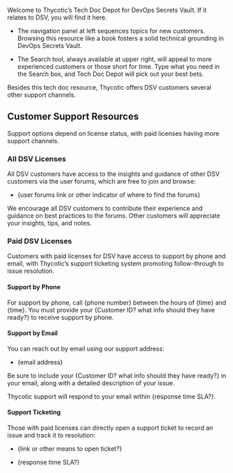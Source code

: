 ﻿[title]: # (Welcome)
[tags]: # (,)
[priority]: # (1000)

Welcome to Thycotic’s Tech Doc Depot for DevOps Secrets Vault. If it relates to DSV, you will find it here.

* The navigation panel at left sequences topics for new customers. Browsing this resource like a book fosters a solid technical grounding in DevOps Secrets Vault.

* The Search tool, always available at upper right, will appeal to more experienced customers or those short for time. Type what you need in the Search box, and Tech Doc Depot will pick out your best bets.

Besides this tech doc resource, Thycotic offers DSV customers several other support channels.

## Customer Support Resources

Support options depend on license status, with paid licenses having more support channels.

### All DSV Licenses

All DSV customers have access to the insights and guidance of other DSV customers via the user forums, which are free to join and browse:

* {user forums link or other indicator of where to find the forums}

We encourage all DSV customers to contribute their experience and guidance on best practices to the forums. Other customers will appreciate your insights, tips, and notes.

### Paid DSV Licenses

Customers with paid licenses for DSV have access to support by phone and email, with Thycotic’s support ticketing system promoting follow-through to issue resolution.

#### Support by Phone

For support by phone, call {phone number} between the hours of {time} and {time}. You must provide your {Customer ID? what info should they have ready?} to receive support by phone.

#### Support by Email

You can reach out by email using our support address:

* {email address}

Be sure to include your {Customer ID? what info should they have ready?} in your email, along with a detailed description of your issue.

Thycotic support will respond to your email within {response time SLA?}.

#### Support Ticketing

Those with paid licenses can directly open a support ticket to record an issue and track it to resolution:

* {link or other means to open ticket?}

* {response time SLA?}
